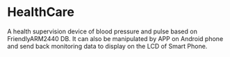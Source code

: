 HealthCare
==========

A health supervision device of blood pressure and pulse based on FriendlyARM2440 DB. It can also be manipulated by APP 
on Android phone and send back monitoring data to display on the LCD of Smart Phone.
